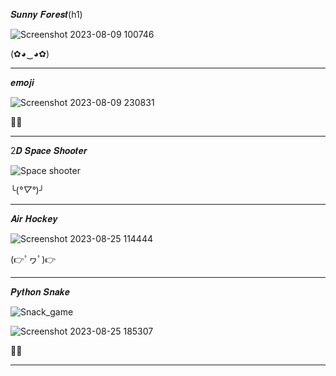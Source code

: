 𝑺𝒖𝒏𝒏𝒚 𝑭𝒐𝒓𝒆𝒔𝒕(h1)

![Screenshot 2023-08-09 100746](https://github.com/noriakeivanfard/pythonClass/assets/137643989/f6281fe4-e7a4-4d1c-a4cc-6d58a53343fe)

(✿◕‿◕✿)
____________________________________________________________________________________________________________________________________

𝒆𝒎𝒐𝒋𝒊

![Screenshot 2023-08-09 230831](https://github.com/noriakeivanfard/pythonClass/assets/137643989/5b608112-43a6-4e52-80e1-ba701fb56b4e)

🙂🧢
___________________________________________________________________________________________________________________________________

2𝑫 𝑺𝒑𝒂𝒄𝒆 𝑺𝒉𝒐𝒐𝒕𝒆𝒓

![Space shooter](https://github.com/noriakeivanfard/pythonClass/assets/137643989/88b7540b-48c1-4bb1-938e-cbd6f42fd142)

╰(*°▽°*)╯
___________________________________________________________________________________________________________________________________

𝑨𝒊𝒓 𝑯𝒐𝒄𝒌𝒆𝒚

![Screenshot 2023-08-25 114444](https://github.com/noriakeivanfard/pythonClass/assets/137643989/56f7cc09-2a7c-43b0-81af-792179b0a0e6)

(👉ﾟヮﾟ)👉
_______________________________________________________________________________________________________________________________________

𝑷𝒚𝒕𝒉𝒐𝒏 𝑺𝒏𝒂𝒌𝒆

![Snack_game](https://github.com/noriakeivanfard/pythonClass/assets/137643989/f765b2d4-8461-4aa5-9e14-85c74494c54a)

![Screenshot 2023-08-25 185307](https://github.com/noriakeivanfard/pythonClass/assets/137643989/09e0d1ce-7621-4e81-8dea-ef0c0fc08214)

🐍🐍
______________________________________________________________________________________________________________________________________


